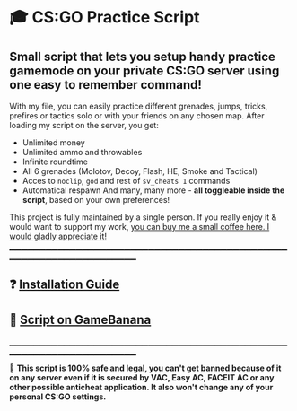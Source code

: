 # 🎓 CS:GO Practice Script
## Small script that lets you setup handy practice gamemode on your private CS:GO server using one easy to remember command!

With my file, you can easily practice different grenades, jumps, tricks, prefires or tactics solo or with your friends on any chosen map. After loading my script on the server, you get:
- Unlimited money
- Unlimited ammo and throwables
- Infinite roundtime
- All 6 grenades (Molotov, Decoy, Flash, HE, Smoke and Tactical)
- Acces to `noclip`, `god` and rest of `sv_cheats 1` commands
- Automatical respawn
And many, many more - **all toggleable inside the script**, based on your own preferences!

This project is fully maintained by a single person. If you really enjoy it & would want to support my work, [you can buy me a small coffee here. I would gladly appreciate it!](https://ko-fi.com/kondiu)
▁▁▁▁▁▁▁▁▁▁▁▁▁▁▁▁▁▁▁▁▁▁▁▁▁▁▁▁▁▁▁▁▁▁▁▁▁▁▁▁▁▁▁▁▁▁▁▁▁▁▁▁▁▁▁▁▁▁▁▁▁▁▁▁▁▁▁

## ❓ [Installation Guide](https://youtu.be/rRFEN9FW3mo)

## 🍌 [Script on GameBanana](https://gamebanana.com/scripts/11269)
▁▁▁▁▁▁▁▁▁▁▁▁▁▁▁▁▁▁▁▁▁▁▁▁▁▁▁▁▁▁▁▁▁▁▁▁▁▁▁▁▁▁▁▁▁▁▁▁▁▁▁▁▁▁▁▁▁▁▁▁▁▁▁▁▁▁▁

:beginner: **This script is 100% safe and legal, you can't get banned because of it on any server even if it is secured by VAC, Easy AC, FACEIT AC or any other possible anticheat application. It also won't change any of your personal CS:GO settings.**
